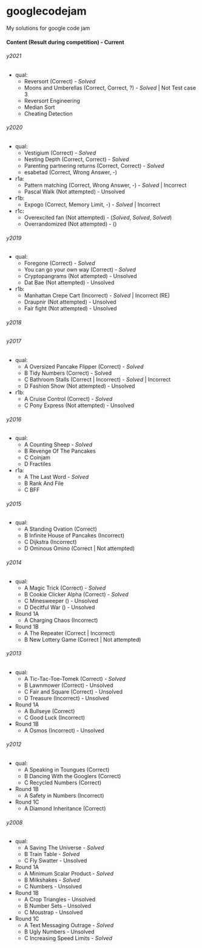 # googlecodejam
My solutions for google code jam

#### Content (Result during competition) - Current

###### y2021
* qual:
  * Reversort (Correct) - _Solved_
  * Moons and Umberellas (Correct, Correct, ?) - _Solved_ | Not Test case 3
  * Reversort Engineering
  * Median Sort
  * Cheating Detection
  
###### y2020
* qual:
  * Vestigium (Correct) - _Solved_
  * Nesting Depth (Correct, Correct) - _Solved_
  * Parenting partnering returns (Correct, Correct) - _Solved_
  * esabetad (Correct, Wrong Answer, -)
* r1a:
  * Pattern matching (Correct, Wrong Answer, -) - _Solved_ | Incorrect
  * Pascal Walk (Not attempted) - Unsolved
* r1b:
  * Expogo (Correct, Memory Limit, -) - _Solved_ | Incorrect
* r1c:
  * Overexcited fan (Not attempted) - (_Solved_, _Solved_, _Solved_)
  * Overrandomized (Not attempted) - ()

###### y2019
* qual:
  * Foregone (Correct) - _Solved_
  * You can go your own way (Correct) - _Solved_
  * Cryptopangrams (Not attempted) - Unsolved
  * Dat Bae (Not attempted) - Unsolved
* r1b:
  * Manhattan Crepe Cart (Incorrect) - _Solved_ | Incorrect (RE)
  * Draupnir (Not attempted) - Unsolved
  * Fair fight (Not attempted) - Unsolved

###### y2018

###### y2017
* qual:
  * A Oversized Pancake Flipper (Correct) - _Solved_
  * B Tidy Numbers (Correct) - Solved
  * C Bathroom Stalls (Correct | Incorrect) - _Solved_ | Incorrect
  * D Fashion Show (Not attempted) - Unsolved
* r1b:
  * A Cruise Control (Correct) - _Solved_
  * C Pony Express (Not attempted) - Unsolved

###### y2016
* qual:
  * A Counting Sheep - _Solved_
  * B Revenge Of The Pancakes
  * C Coinjam
  * D Fractiles
* r1a:
  * A The Last Word - _Solved_
  * B Rank And File
  * C BFF

###### y2015
* qual:
  * A Standing Ovation (Correct)
  * B Infinite House of Pancakes (Incorrect)
  * C Dijkstra (Incorrect)
  * D Ominous Omino (Correct | Not attempted)

###### y2014
* qual:
  * A Magic Trick (Correct) - _Solved_
  * B Cookie Clicker Alpha (Correct) - _Solved_
  * C Minesweeper () - Unsolved
  * D Decitful War () - Unsolved
* Round 1A
  * A Charging Chaos (Incorrect)
* Round 1B
  * A The Repeater (Correct | Incorrect)
  * B New Lottery Game (Correct | Not attempted)

###### y2013
* qual:
  * A Tic-Tac-Toe-Tomek (Correct) - _Solved_
  * B Lawnmower (Correct) - Unsolved
  * C Fair and Square (Correct) - Unsolved
  * D Treasure (Incorrect) - Unsolved
* Round 1A
  * A Bullseye (Correct)
  * C Good Luck (Incorrect)
* Round 1B
  * A Osmos (Incorrect) - Unsolved

###### y2012
* qual:
  * A Speaking in Toungues (Correct)
  * B Dancing With the Googlers (Correct)
  * C Recycled Numbers (Correct)
* Round 1B
  * A Safety in Numbers (Incorrect)
* Round 1C
  * A Diamond Inheritance (Correct)

###### y2008
* qual:
  * A Saving The Universe - _Solved_
  * B Train Table - _Solved_
  * C Fly Swatter - Unsolved
* Round 1A
  * A Minimum Scalar Product - _Solved_
  * B Milkshakes - _Solved_
  * C Numbers - Unsolved
* Round 1B
  * A Crop Triangles - Unsolved
  * B Number Sets - Unsolved
  * C Moustrap - Unsolved
* Round 1C
  * A Text Messaging Outrage - _Solved_
  * B Ugly Numbers - Unsolved
  * C Increasing Speed Limits - _Solved_
